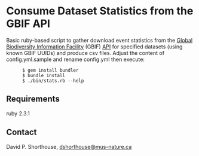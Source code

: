 Consume Dataset Statistics from the GBIF API
============================================

Basic ruby-based script to gather download event statistics from the [Global Biodiversity Information Facility](http://www.gbif.org/) (GBIF) [API](http://www.gbif.org/developer/summary) for specified datasets (using known GBIF UUIDs) and produce csv files. Adjust the content of config.yml.sample and rename config.yml then execute:

          $ gem install bundler
          $ bundle install
          $ ./bin/stats.rb --help

Requirements
------------
ruby 2.3.1

Contact
-------
David P. Shorthouse, <dshorthouse@mus-nature.ca>